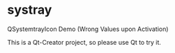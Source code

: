 # systray
QSystemtrayIcon Demo (Wrong Values upon Activation)

This is a Qt-Creator project, so please use Qt to try it.
